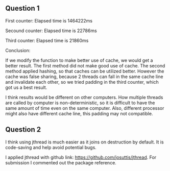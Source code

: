 ## Question 1
First counter:
Elapsed time is 1464222ms

Secound counter:
Elapsed time is 22786ms

Third counter:
Elapsed time is 21860ms


Conclusion:

If we modify the function to make better use of cache, we would get a better result.
The first method did not make good use of cache.
The second method applied hashing, so that caches can be utilized better.
However the cache was false sharing, because 2 threads can fall in the same cache line and invalidate each other,
so we tried padding in the third counter, which got us a best result.

I think results would be different on other computers.
How multiple threads are called by computer is non-deterministic, so it is difficult to have the same amount of time even on the same computer.
Also, different processor might also have different cache line, this padding may not compatible.


## Question 2
I think using jthread is much easier as it joins on destruction by default. It is code-saving and help avoid potential bugs.

I applied jthread with github link: https://github.com/josuttis/jthread. For submission I commented out the package reference.


